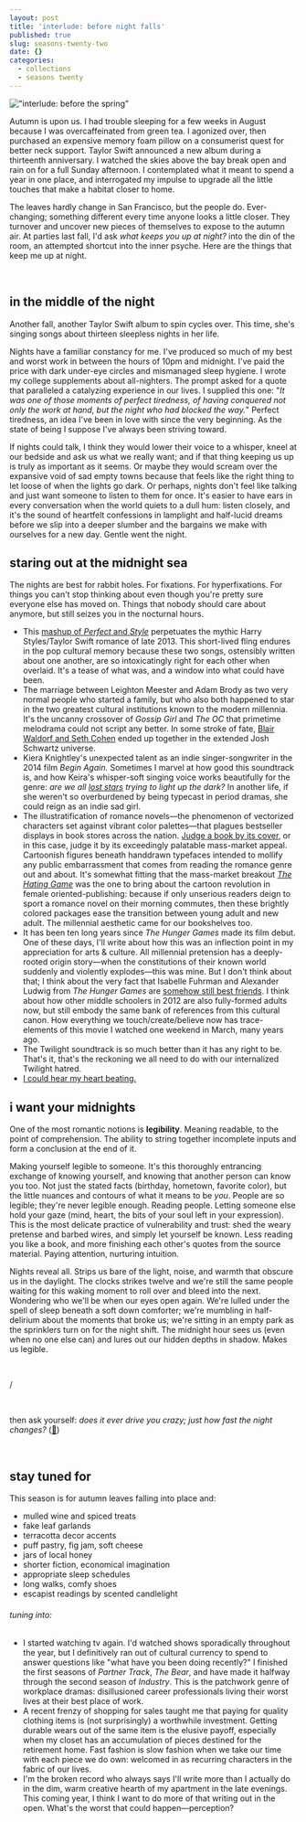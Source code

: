```yaml
---
layout: post
title: 'interlude: before night falls'
published: true
slug: seasons-twenty-two
date: {}
categories:
  - collections
  - seasons twenty
---
```


!["interlude: before the spring"]({{site.baseurl}}/images/interludes_fall.png)

Autumn is upon us. I had trouble sleeping for a few weeks in August because I was overcaffeinated from green tea. I agonized over, then purchased an expensive memory foam pillow on a consumerist quest for better neck support. Taylor Swift announced a new album during a thirteenth anniversary. I watched the skies above the bay break open and rain on for a full Sunday afternoon. I contemplated what it meant to spend a year in one place, and interrogated my impulse to upgrade all the little touches that make a habitat closer to home.

The leaves hardly change in San Francisco, but the people do. Ever-changing; something different every time anyone looks a little closer. They turnover and uncover new pieces of themselves to expose to the autumn air. At parties last fall, I'd ask *what keeps you up at night?* into the din of the room, an attempted shortcut into the inner psyche. Here are the things that keep me up at night. 

<!--more-->

<br />

## in the middle of the night

Another fall, another Taylor Swift album to spin cycles over. This time, she's singing songs about thirteen sleepless nights in her life. 

Nights have a familiar constancy for me. I've produced so much of my best and worst work in between the hours of 10pm and midnight. I've paid the price with dark under-eye circles and mismanaged sleep hygiene. I wrote my college supplements about all-nighters. The prompt asked for a quote that paralleled a catalyzing experience in our lives. I supplied this one: "*It was one of those moments of perfect tiredness, of having conquered not only the work at hand, but the night who had blocked the way.*" Perfect tiredness, an idea I've been in love with since the very beginning. As the state of being I suppose I've always been striving toward. 

If nights could talk, I think they would lower their voice to a whisper, kneel at our bedside and ask us what we really want; and if that thing keeping us up is truly as important as it seems. Or maybe they would scream over the expansive void of sad empty towns because that feels like the right thing to let loose of when the lights go dark. Or perhaps, nights don't feel like talking and just want someone to listen to them for once. It's easier to have ears in every conversation when the world quiets to a dull hum: listen closely, and it's the sound of heartfelt confessions in lamplight and half-lucid dreams before we slip into a deeper slumber and the bargains we make with ourselves for a new day. Gentle went the night.



## staring out at the **midnight** sea

The nights are best for rabbit holes. For fixations. For hyperfixations. For things you can't stop thinking about even though you're pretty sure everyone else has moved on. Things that nobody should care about anymore, but still seizes you in the nocturnal hours.
- This [mashup of *Perfect* and *Style*](https://www.youtube.com/watch?v=GAMZl0OP7mw) perpetuates the mythic Harry Styles/Taylor Swift romance of late 2013. This short-lived fling endures in the pop cultural memory because these two songs, ostensibly written about one another, are so intoxicatingly right for each other when overlaid. It's a tease of what was, and a window into what could have been.
- The marriage between Leighton Meester and Adam Brody as two very normal people who started a family, but who also both happened to star in the two greatest cultural institutions known to the modern millennia. It's the uncanny crossover of *Gossip Girl* and *The OC* that primetime melodrama could not script any better. In some stroke of fate, [Blair Waldorf and Seth Cohen](https://www.thecut.com/2019/08/adam-brody-seth-cohen-blair-waldorf-marriage.html) ended up together in the extended Josh Schwartz universe.
- Kiera Knightley's unexpected talent as an indie singer-songwriter in the 2014 film *Begin Again.* Sometimes I marvel at how good this soundtrack is, and how Keira's whisper-soft singing voice works beautifully for the genre: *are we all [lost stars](https://pastpages.kellyluo.me/beginagain/) trying to light up the dark?* In another life, if she weren't so overburdened by being typecast in period dramas, she could reign as an indie sad girl.
- The illustratification of romance novels—the phenomenon of vectorized characters set against vibrant color palettes—that plagues bestseller displays in book stores across the nation. [Judge a book by its cover](https://www.printmag.com/book-covers/the-book-cover-behold-the-book-blob/), or in this case, judge it by its exceedingly palatable mass-market appeal. Cartoonish figures beneath handdrawn typefaces intended to mollify any public embarrassment that comes from reading the romance genre out and about. It's somewhat fitting that the mass-market breakout [*The Hating Game*](https://open.spotify.com/episode/7dRAopErwXEipqjDUnwKX6?si=75a9f799f7a24d90) was the one to bring about the cartoon revolution in female oriented-publishing: because if only unserious readers deign to sport a romance novel on their morning commutes, then these brightly colored packages ease the transition between young adult and new adult. The millennial aesthetic came for our bookshelves too.
- It has been ten long years since *The Hunger Games* made its film debut. One of these days, I'll write about how this was an inflection point in my appreciation for arts & culture. All millennial pretension has a deeply-rooted origin story—when the constitutions of their known world suddenly and violently explodes—this was mine. But I don't think about that; I think about the very fact that Isabelle Fuhrman and Alexander Ludwig from *The Hunger Games* are [somehow still best friends](https://www.instagram.com/p/CbgB04cpMtA/?hl=en). I think about how other middle schoolers in 2012 are also fully-formed adults now, but still embody the same bank of references from this cultural canon. How everything we touch/create/believe now has trace-elements of this movie I watched one weekend in March, many years ago.
- The Twilight soundtrack is so much better than it has any right to be. That's it, that's the reckoning we all need to do with our internalized Twilight hatred.
- [I could hear my heart beating.](https://www.youtube.com/watch?v=ZB_UC-XzG_c)  




## i want your midnights
One of the most romantic notions is **legibility**. Meaning readable, to the point of comprehension. The ability to string together incomplete inputs and form a conclusion at the end of it. 

Making yourself legible to someone. It's this thoroughly entrancing exchange of knowing yourself, and knowing that another person can know you too. Not just the stated facts (birthday, hometown, favorite color), but the little nuances and contours of what it means to be *you*. People are so legible; they're never legible enough. Reading people. Letting someone else hold your gaze (mind, heart, the bits of your soul left in your expression). This is the most delicate practice of vulnerability and trust: shed the weary pretense and barbed wires, and simply let yourself be known. Less reading you like a book, and more finishing each other's quotes from the source material. Paying attention, nurturing intuition. 

Nights reveal all. Strips us bare of the light, noise, and warmth that obscure us in the daylight. The clocks strikes twelve and we're still the same people waiting for this waking moment to roll over and bleed into the next. Wondering who we'll be when our eyes open again. We're lulled under the spell of sleep beneath a soft down comforter; we're mumbling in half-delirium about the moments that broke us; we're sitting in an empty park as the sprinklers turn on for the night shift. The midnight hour sees us (even when no one else can) and lures out our hidden depths in shadow. Makes us legible.



<br />

/

<br />


then ask yourself: *does it ever drive you crazy; just how fast the night changes?* ([🌃](https://www.tiktok.com/@dkawn.me/video/7093465404835663130?is_from_webapp=1&sender_device=pc&web_id=7144839271172998699))

<br />

## stay tuned for
This season is for autumn leaves falling into place and: 
- mulled wine and spiced treats
- fake leaf garlands
- terracotta decor accents
- puff pastry, fig jam, soft cheese
- jars of local honey
- shorter fiction, economical imagination
- appropriate sleep schedules
- long walks, comfy shoes
- escapist readings by scented candlelight


###### tuning into: 
- I started watching tv again. I'd watched shows sporadically throughout the year, but I definitively ran out of cultural currency to spend to answer questions like "what have you been doing recently?" I finished the first seasons of *Partner Track*, *The Bear*, and have made it halfway through the second season of *Industry*. This is the patchwork genre of workplace dramas: disillusioned career professionals living their worst lives at their best place of work. 
- A recent frenzy of shopping for sales taught me that paying for quality clothing items is (not surprisingly) a worthwhile investment. Getting durable wears out of the same item is the elusive payoff, especially when my closet has an accumulation of pieces destined for the retirement home. Fast fashion is slow fashion when we take our time with each piece we do own: welcomed in as recurring characters in the fabric of our lives.
- I'm the broken record who always says I'll write more than I actually do in the dim, warm creative hearth of my apartment in the late evenings. This coming year, I think I want to do more of that writing out in the open. What's the worst that could happen—perception?

